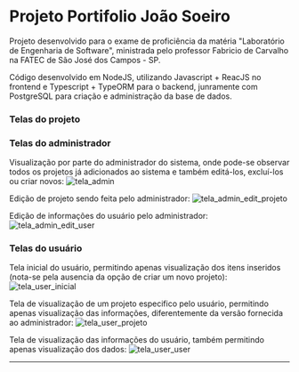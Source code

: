 # Projeto Portifolio João Soeiro
Projeto desenvolvido para o exame de proficiência da matéria "Laboratório de Engenharia de Software", ministrada pelo professor Fabricio de Carvalho na FATEC de São José dos Campos - SP.


Código desenvolvido em NodeJS, utilizando Javascript + ReacJS no frontend e Typescript + TypeORM para o backend, junramente com PostgreSQL para criação e administração da base de dados.

### Telas do projeto




### Telas do administrador

Visualização por parte do administrador do sistema, onde pode-se observar todos os projetos já adicionados ao sistema e também editá-los, excluí-los ou criar novos:
![tela_admin](https://user-images.githubusercontent.com/54710426/206485445-ed18d32e-7504-4199-8535-b3d827c3fdbe.png)



Edição de projeto sendo feita pelo administrador:
![tela_admin_edit_projeto](https://user-images.githubusercontent.com/54710426/206486098-a8907cc9-1a76-4de4-87e8-8f0de7ae5d71.png)



Edição de informações do usuário pelo administrador:
![tela_admin_edit_user](https://user-images.githubusercontent.com/54710426/206486214-35efd980-1c43-4389-91a5-48e6d2532a9a.png)




### Telas do usuário

Tela inicial do usuário, permitindo apenas visualização dos itens inseridos (nota-se pela ausencia da opção de criar um novo projeto):
![tela_user_inicial](https://user-images.githubusercontent.com/54710426/206488338-eb49d2e1-d536-4e2d-b9c2-bdd0b2631000.png)



Tela de visualização de um projeto especifico pelo usuário, permitindo apenas visualização das informações, diferentemente da versão fornecida ao administrador:
![tela_user_projeto](https://user-images.githubusercontent.com/54710426/206486662-ae6354d7-6bb1-4166-b670-987c1b9c86db.png)



Tela de visualização das informações do usuário, também permitindo apenas visualização dos dados:
![tela_user_user](https://user-images.githubusercontent.com/54710426/206486376-d4292b20-5d52-4c9b-a957-3132284b6f3e.png)

***





